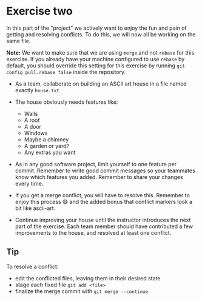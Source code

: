 # Exercise two

In this part of the "project" we actively want to enjoy the fun and pain of getting and resolving conflicts. To do this, we will now all be working on the same file.

**Note:** We want to make sure that we are using `merge` and not `rebase` for this exercise. If you already have your machine configured to use `rebase` by default, you should override this setting for this exercise by running `git config pull.rebase false` inside the repository.

* As a team, collaborate on building an ASCII art house in a file named exactly `house.txt`
* The house obviously needs features like:
  * Walls
  * A roof
  * A door
  * Windows
  * Maybe a chimney
  * A garden or yard?
  * Any extras you want

* As in any good software project, limit yourself to one feature per commit. Remember to write good commit messages so your teammates know which features you added. Remember to share your changes every time.

* If you get a merge conflict, you will have to resolve this. Remember to enjoy this process :smile: and the added bonus that conflict markers look a bit like ascii-art.

* Continue improving your house until the instructor introduces the next part of the exercise. Each team member should have contributed a few improvements to the house, and resolved at least one conflict.

## Tip

To resolve a conflict:

* edit the conflicted files, leaving them in their desired state
* stage each fixed file `git add <file>`
* finalize the merge commit with `git merge --continue`
